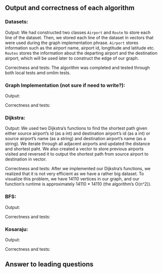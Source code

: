 ## Output and correctness of each algorithm

### Datasets:
Output: We had constructed two classes `Airport` and `Route` to store each line of the dataset. Then, we stored each line of the dataset in vectors that were used during the graph implementation phrase. `Airport` stores information such as the airport name, airport id, longtitude and latitude etc. `Routes` stores the information about the departing airport and the destination airport, which will be used later to construct the edge of our graph.

Correctness and tests:
The algorithm was completed and tested through both local tests amd omlim tests. 

### Graph Implementation (not sure if need to write?):
Output: 

Correctness and tests:

### Dijkstra: 
Output: We used two Dijkstra’s functions to find the shortest path given either source airport’s id (as a int) and destination airport’s id (as a int) or source airport’s name (as a string) and destination airport’s name (as a string). We iterate through all adjacent airports and updated the distance and shortest paht. We also created a vector to store previous airports visited and reversed it to output the shortest path from source airport to destination in vector<int>.

Correctness and tests: After we implemented our Dijkstra’s functions, we realized that it is not very efficient as we have a rather big dataset. To visualize this problem, we have 14110 vertices in our graph, and our function’s runtime is approximately 14110 * 14110 (the algorithm’s O(n^2)).


### BFS:
Output:
  
Correctness and tests:

### Kosaraju:
Output:
  
Correctness and tests:


## Answer to leading questions

